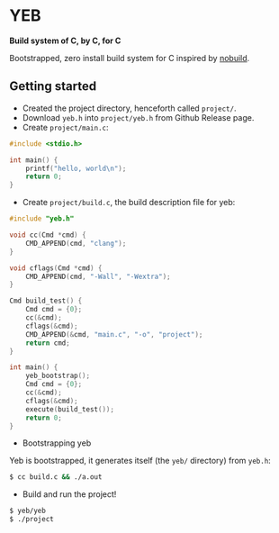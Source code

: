 # YEB

**Build system of C, by C, for C**

Bootstrapped, zero install build system for C inspired by [nobuild](https://github.com/tsoding/nobuild?tab=readme-ov-file).

## Getting started

- Created the project directory, henceforth called `project/`.
- Download `yeb.h` into `project/yeb.h` from Github Release page.
- Create `project/main.c`:
```c
#include <stdio.h>

int main() {
    printf("hello, world\n");
    return 0;
}
```

- Create `project/build.c`, the build description file for yeb:
```c
#include "yeb.h"

void cc(Cmd *cmd) {
    CMD_APPEND(cmd, "clang");
}

void cflags(Cmd *cmd) {
    CMD_APPEND(cmd, "-Wall", "-Wextra");
}

Cmd build_test() {
    Cmd cmd = {0};
    cc(&cmd);
    cflags(&cmd);
    CMD_APPEND(&cmd, "main.c", "-o", "project");
    return cmd;
}

int main() {
    yeb_bootstrap();
    Cmd cmd = {0};
    cc(&cmd);
    cflags(&cmd);
    execute(build_test());
    return 0;
}
```

- Bootstrapping yeb

Yeb is bootstrapped, it generates itself (the `yeb/` directory) from `yeb.h`:
```bash
$ cc build.c && ./a.out
```

- Build and run the project!
```bash
$ yeb/yeb
$ ./project
```

